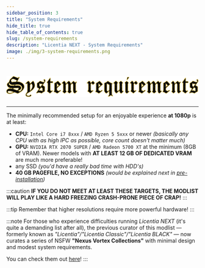 ```yaml
---
sidebar_position: 3
title: "System Requirements"
hide_title: true
hide_table_of_contents: true
slug: /system-requirements
description: "Licentia NEXT - System Requirements"
image: ./img/3-system-requirements.png
---
```


# ![System Requirements](./img/3-system-requirements.png)

---

The minimally recommended setup for an enjoyable experience **at 1080p** is at least:

- **CPU:** `Intel Core i7 8xxx` / `AMD Ryzen 5 5xxx` or newer _(basically any CPU with as high IPC as possible, core count doesn't matter much)_
- **GPU:** `NVIDIA RTX 2070 SUPER` / `AMD Radeon 5700 XT` at the minimum (8GB of VRAM). Newer models with **AT LEAST 12 GB OF DEDICATED VRAM** are much more preferable!
- any SSD _(you'd have a really bad time with HDD's)_
- **40 GB PAGEFILE, NO EXCEPTIONS** _(would be explained next in [pre-installation](pre-installation#general-pc-adjustments))_

:::caution
**IF YOU DO NOT MEET AT LEAST THESE TARGETS, THE MODLIST WILL PLAY LIKE A HARD FREEZING CRASH-PRONE PIECE OF CRAP!**
:::

:::tip
Remember that higher resolutions require more powerful hardware!
:::

:::note
For those who experience difficulties running *Licentia NEXT* (it's quite a demanding list after all), the previous curator of this modlist — formerly known as *"Licentia"/"Licentia Classic"/"Licentia BLACK"* — now curates a series of NSFW **"Nexus Vortex Collections"** with minimal design and modest system requirements.

You can check them out [here](https://next.nexusmods.com/profile/vexation1977/collections)!
:::